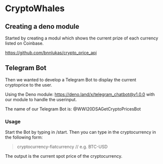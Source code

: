# CryptoWhales

 ## Creating a deno module

 Started by creating a modul which shows the current prize of each currency listed on Coinbase.

 https://github.com/bnnlukas/crypto_price_api

 ## Telegram Bot

 Then we wanted to develop a Telegram Bot to display the current cryptoprice to the user.

 Using the Deno module: https://deno.land/x/telegram_chatbot@v1.0.0 with our module to handle the userinput.

 The name of our Telegram Bot is: @WWI20DSAGetCryptoPricesBot
 
 ### Usage
 
 Start the Bot by typing in /start. Then you can type in the cryptocurrency in the following form:
 
 > cryptocurrency-fiatcurrency // e.g. BTC-USD
 
 The output is the current spot price of the cryptocurrency.



